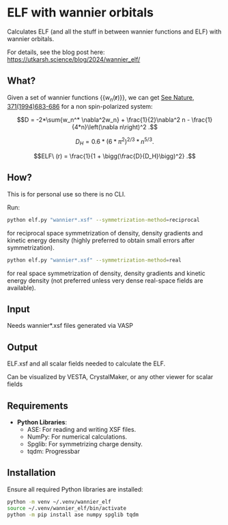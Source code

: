 # ELF with wannier orbitals

Calculates ELF (and all the stuff in between wannier functions and ELF) with wannier orbitals.

For details, see the blog post here: https://utkarsh.science/blog/2024/wannier_elf/

## What?

Given a set of wannier functions $\{\{w_n(\mathbf{r})\}\}$, we can get [See Nature, 371(1994)683-686](https://www.nature.com/articles/371683a0) for a non spin-polarized system:

$$D = -2*\sum{w_n^* \nabla^2w_n} + \frac{1}{2}\nabla^2 n  -  \frac{1}{4*n}\left(\nabla n\right)^2 .$$

$$D_{H} = 0.6*\left(6*\pi^2\right)^{2/3}*n^{5/3} .$$

$$ELF\ (r) = \frac{1}{1 + \bigg(\frac{D}{D_H}\bigg)^2} .$$

## How?
 
This is for personal use so there is no CLI.

Run:

```bash
python elf.py "wannier*.xsf" --symmetrization-method=reciprocal
```

for reciprocal space symmetrization of density, density gradients and kinetic energy density
(highly preferred to obtain small errors after symmetrization).

```bash
python elf.py "wannier*.xsf" --symmetrization-method=real
```

for real space symmetrization of density, density gradients and kinetic energy density
(not preferred unless very dense real-space fields are available).


## Input

Needs wannier*.xsf files generated via VASP

## Output

ELF.xsf and all scalar fields needed to calculate the ELF.

Can be visualized by VESTA, CrystalMaker, or any other viewer for scalar fields

## Requirements

- **Python Libraries**:
  - ASE: For reading and writing XSF files.
  - NumPy: For numerical calculations.
  - Spglib: For symmetrizing charge density.
  - tqdm: Progressbar

## Installation

Ensure all required Python libraries are installed:

```bash
python -m venv ~/.venv/wannier_elf
source ~/.venv/wannier_elf/bin/activate
python -m pip install ase numpy spglib tqdm
```
